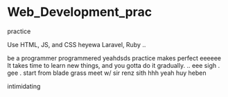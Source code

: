 # Web_Development_prac
practice

Use HTML, JS, and CSS
 heyewa
Laravel, Ruby ..

be a programmer programmered
 yeahdsds
practice makes perfect
eeeeee
It takes time to learn new things, and you gotta do it gradually.
..
 eee 
sigh
. gee . start from blade grass meet w/ sir renz
sith
hhh
yeah
huy
heben

intimidating
